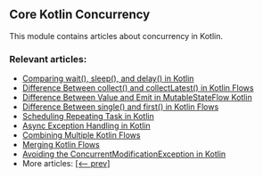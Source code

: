## Core Kotlin Concurrency

This module contains articles about concurrency in Kotlin.

### Relevant articles:
- [Comparing wait(), sleep(), and delay() in Kotlin](https://www.baeldung.com/kotlin/wait-sleep-delay-difference)
- [Difference Between collect() and collectLatest() in Kotlin Flows](https://www.baeldung.com/kotlin/flow-collect-vs-collectlatest)
- [Difference Between Value and Emit in MutableStateFlow Kotlin](https://www.baeldung.com/kotlin/mutablestateflow-value-vs-emit)
- [Difference Between single() and first() in Kotlin Flows](https://www.baeldung.com/kotlin/flows-single-vs-first)
- [Scheduling Repeating Task in Kotlin](https://www.baeldung.com/kotlin/schedule-repeating-task)
- [Async Exception Handling in Kotlin](https://www.baeldung.com/kotlin/coroutine-exception-handling)
- [Combining Multiple Kotlin Flows](https://www.baeldung.com/kotlin/combining-multiple-flows)
- [Merging Kotlin Flows](https://www.baeldung.com/kotlin/flow-merging)
- [Avoiding the ConcurrentModificationException in Kotlin](https://www.baeldung.com/kotlin/concurrent-modification-exception)
- More articles: [[<-- prev]](../core-kotlin-concurrency-2)
